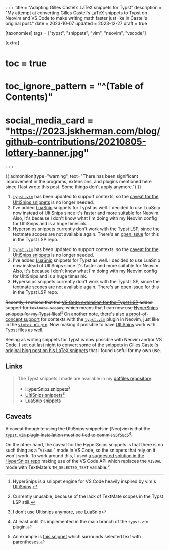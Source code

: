 +++
title = "Adapting Gilles Castel’s LaTeX snippets for Typst"
description = "My attempt at converting Gilles Castel's LaTeX snippets to Typst on Neovim and VS Code to make writing math faster just like in Castel's original post."
date = 2023-10-07
updated = 2023-12-27
draft = true

[taxonomies]
tags = ["typst", "snippets", "vim", "neovim", "vscode"]

[extra]
# toc = true
# toc_ignore_pattern = "^(Table of Contents)"
# social_media_card = "https://2023.jskherman.com/blog/github-contributions/20210805-lottery-banner.jpg"
+++

{{ admonition(type="warning", text="There has been significant improvement in the programs, extensions, and plugins mentioned here since I last wrote this post. Some things don't apply anymore.") }}

1. [`typst.vim`][typst-vim] has been updated to support contexts, so the [caveat for the UltiSnips snippets](#caveats) is no longer needed.
2. I've added [LuaSnip] snippets for Typst as well. I decided to use LuaSnip now instead of UltiSnips since it's faster and more suitable for Neovim. Also, it's because I don't know what I'm doing with my Neovim config for UltiSnips and is a huge timesink.
3. Hypersnips snippets currently don't work with the Typst LSP, since the textmate scopes are not available again. There's an [open issue](https://github.com/nvarner/typst-lsp/issues/375) for this in the Typst LSP repo.

[LuaSnip]: https://github.com/L3MON4D3/LuaSnip/blob/master/DOC.md
[typst-vim]: https://github.com/kaarmu/typst.vim


1. [`typst.vim`][typst-vim] has been updated to support contexts, so the [caveat for the UltiSnips snippets](#caveats) is no longer needed.
2. I've added [LuaSnip] snippets for Typst as well. I decided to use LuaSnip now instead of UltiSnips since it's faster and more suitable for Neovim. Also, it's because I don't know what I'm doing with my Neovim config for UltiSnips and is a huge timesink.
3. Hypersnips snippets currently don't work with the Typst LSP, since the textmate scopes are not available again. There's an [open issue](https://github.com/nvarner/typst-lsp/issues/375) for this in the Typst LSP repo.

[LuaSnip]: https://github.com/L3MON4D3/LuaSnip/blob/master/DOC.md
[typst-vim]: https://github.com/kaarmu/typst.vim


~~Recently, I noticed that the [VS Code extension for the Typst LSP][typst-lsp] added support for `textmate scopes`, which means that I can now use [HyperSnips] snippets for my [Typst] files![^1]~~ On another note, there's also a [proof-of-concept support][typst-vim-51] for contexts with the [`typst.vim`](https://github.com/kaarmu/typst.vim) plugin in Neovim, just like in the [`vimtex plugin`][vimtex]. Now making it possible to have [UltiSnips] work with Typst files as well.

Seeing as writing snippets for Typst is now possible with Neovim and/or VS Code. I set out last night to convert some of the snippets in [Gilles Castel's original blog post on his LaTeX snippets][castel-post] that I found useful for my own use.

## Links

> The Typst snippets I made are available in my [dotfiles repository][dotfiles-repo]:
> - [HyperSnips snippets][dotfiles-repo-hsnips][^4]
> - [UltiSnips snippets][dotfiles-repo-ultisnips][^5]
> - [LuaSnip snippets][dotfiles-repo-luasnips]

## Caveats

~~A caveat though to using the UltiSnips snippets in [Neo]vim is that the [`typst.vim` plugin](https://github.com/kaarmu/typst.vim) installation must be tied to commit `96f58d5`[^2].~~

On the other hand, the caveat for the HyperSnips snippets is that there is no such thing as a "`VISUAL`" mode in VS Code, so the snippets that rely on it won't work. To work around this, I used [a suggested solution in the HyperSnips repo][visual-workaround] making use of the VS Code API which replaces the `VISUAL` mode with TextMate's `TM_SELECTED_TEXT` variable.[^3]

<!-- Links -->

[typst-lsp]: https://marketplace.visualstudio.com/items?itemName=nvarner.typst-lsp
[HyperSnips]: https://marketplace.visualstudio.com/items?itemName=draivin.hsnips
[Typst]: https://typst.app
[typst-vim-51]: https://github.com/kaarmu/typst.vim/commit/96f58d513b5e23ce1313e061fbab61cd7f3b4e3f
[vimtex]: https://github.com/lervag/vimtex
[UltiSnips]: https://github.com/SirVer/ultisnips
[castel-post]: https://castel.dev/post/lecture-notes-1/
[dotfiles-repo]: https://github.com/jskherman/dotfiles
[dotfiles-repo-hsnips]: https://github.com/jskherman/dotfiles/blob/4d6d95a249d68c7ebc4b104375b04c53a42e9987/hsnips/typst.hsnips
[dotfiles-repo-ultisnips]: https://github.com/jskherman/dotfiles/blob/4d6d95a249d68c7ebc4b104375b04c53a42e9987/nvim/UltiSnips/typst.snippets
[dotfiles-repo-luasnips]: https://github.com/jskherman/dotfiles/blob/f9baad3312f1ad3f0f294420a47dadbce73693f0/nvim/LuaSnip/typst.lua
[visual-workaround]: https://github.com/draivin/hsnips/issues/81#issuecomment-970168548

<!-- Footnotes -->

[^1]: HyperSnips is a snippet engine for VS Code heavily inspired by vim's [UltiSnips].
[^2]: At least until it's implemented in the main branch of the `typst.vim` plugin.
[^3]: An example is [this snippet](https://github.com/jskherman/dotfiles/blob/4d6d95a249d68c7ebc4b104375b04c53a42e9987/hsnips/typst.hsnips#L391-L394) which surrounds selected text with parentheses.
[^4]: Currently unusable, because of the lack of TextMate scopes in the Typst LSP still.
[^5]: I don't use Ultisnips anymore, see [LuaSnip](https://github.com/L3MON4D3/LuaSnip/blob/master/DOC.md)
